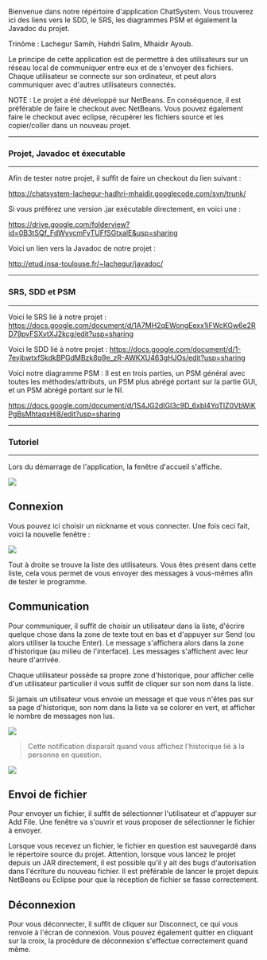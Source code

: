 Bienvenue dans notre répértoire d'application ChatSystem. Vous trouverez ici des liens vers le SDD, le SRS, les diagrammes PSM et également la Javadoc du projet.

Trinôme : Lachegur Samih, Hahdri Salim, Mhaidir Ayoub.

Le principe de cette application est de permettre à des utilisateurs sur un réseau local de communiquer entre eux et de s'envoyer des fichiers. Chaque utilisateur se connecte sur son ordinateur, et peut alors communiquer avec d'autres utilisateurs connectés.

NOTE : Le projet a été développé sur NetBeans. En conséquence, il est préférable de faire le checkout avec NetBeans. Vous pouvez également faire le checkout avec eclipse, récupérer les fichiers source et les copier/coller dans un nouveau projet.


---

<h3>Projet, Javadoc et éxecutable</h3>

---


Afin de tester notre projet, il suffit de faire un checkout du lien suivant :

https://chatsystem-lachegur-hadhri-mhaidir.googlecode.com/svn/trunk/

Si vous préférez une version .jar exécutable directement, en voici une :

https://drive.google.com/folderview?id=0B3tSQf_FdWyvcmFyTUFfSGtxalE&usp=sharing

Voici un lien vers la Javadoc de notre projet :

http://etud.insa-toulouse.fr/~lachegur/javadoc/


---

<h3>SRS, SDD et PSM</h3>

---


Voici le SRS lié à notre projet : https://docs.google.com/document/d/1A7MH2qEWongEexx1iFWcKGw6e2RD79pvFSXytXJ2kcg/edit?usp=sharing

Voici le SDD lié à notre projet : https://docs.google.com/document/d/1-7eyibwtxfSkdkBPGdMBzk8p9e_zR-AWKXU463gHJOs/edit?usp=sharing

Voici notre diagramme PSM : Il est en trois parties, un PSM général avec toutes les méthodes/attributs, un PSM plus abrégé portant sur la partie GUI, et un PSM abrégé portant sur le NI.

https://docs.google.com/document/d/1S4JG2dIGl3c9D_6xbl4YqTIZ0VbWiKPgBsMhtaqxHj8/edit?usp=sharing


---

<h3>Tutoriel</h3>

---


Lors du démarrage de l'application, la fenêtre d'accueil s'affiche.

<img><img src='http://img15.hostingpics.net/pics/767292accueil.png' /></img>

## Connexion ##

Vous pouvez ici choisir un nickname et vous connecter. Une fois ceci fait, voici la nouvelle fenêtre :

<img><img src='http://img15.hostingpics.net/pics/778342principale.png' /></img>

Tout à droite se trouve la liste des utilisateurs. Vous êtes présent dans cette liste, cela vous permet de vous envoyer des messages à vous-mêmes afin de tester le programme.

## Communication ##

Pour communiquer, il suffit de choisir un utilisateur dans la liste, d'écrire quelque chose dans la zone de texte tout en bas et d'appuyer sur Send (ou alors utiliser la touche Enter). Le message s'affichera alors dans la zone d'historique (au milieu de l'interface). Les messages s'affichent avec leur heure d'arrivée.

Chaque utilisateur possède sa propre zone d'historique, pour afficher celle d'un utilisateur particulier il vous suffit de cliquer sur son nom dans la liste.

Si jamais un utilisateur vous envoie un message et que vous n'êtes pas sur sa page d'historique, son nom dans la liste va se colorer en vert, et afficher le nombre de messages non lus.

<img><img src='http://img4.hostingpics.net/pics/800702Capturedu20141219121200.png' /></img>

> Cette notification disparaît quand vous affichez l'historique lié à la personne en question.

<img><img src='http://img4.hostingpics.net/pics/873664Capturedu20141219121235.png' /></img>

## Envoi de fichier ##

Pour envoyer un fichier, il suffit de sélectionner l'utilisateur et d'appuyer sur Add File. Une fenêtre va s'ouvrir et vous proposer de sélectionner le fichier à envoyer.

Lorsque vous recevez un fichier, le fichier en question est sauvegardé dans le répertoire source du projet. Attention, lorsque vous lancez le projet depuis un JAR directement, il est possible qu'il y ait des bugs d'autorisation dans l'écriture du nouveau fichier. Il est préférable de lancer le projet depuis NetBeans ou Eclipse pour que la réception de fichier se fasse correctement.

## Déconnexion ##

Pour vous déconnecter, il suffit de cliquer sur Disconnect, ce qui vous renvoie à l'écran de connexion. Vous pouvez également quitter en cliquant sur la croix, la procédure de déconnexion s'effectue correctement quand même.